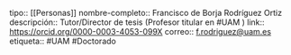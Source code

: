 tipo:: [[Personas]]
nombre-completo:: Francisco de Borja Rodríguez Ortiz
descripción:: Tutor/Director de tesis (Profesor titular en #UAM )
link:: https://orcid.org/0000-0003-4053-099X
correo:: f.rodriguez@uam.es
etiqueta:: #UAM #Doctorado
